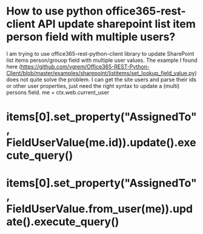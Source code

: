 
# How to use python office365-rest-client API update sharepoint list item person field with multiple users?

I am trying to use office365-rest-python-client library to update SharePoint list items person/grouop field with multiple user values. The example I found here (https://github.com/vgrem/Office365-REST-Python-Client/blob/master/examples/sharepoint/listitems/set_lookup_field_value.py) does not quite solve the problem. I can get the site users and parse their ids or other user properties, just need the right syntax to update a (multi) persons field.
me = ctx.web.current_user
# items[0].set_property("AssignedTo", FieldUserValue(me.id)).update().execute_query()
# items[0].set_property("AssignedTo", FieldUserValue.from_user(me)).update().execute_query()


        